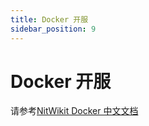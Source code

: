 ```yaml
---
title: Docker 开服
sidebar_position: 9
---
```


# Docker 开服

请参考[NitWikit Docker 中文文档](https://docker.8aka.org)

